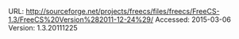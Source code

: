 URL: http://sourceforge.net/projects/freecs/files/freecs/FreeCS-1.3/FreeCS%20Version%282011-12-24%29/
Accessed: 2015-03-06
Version: 1.3.20111225
